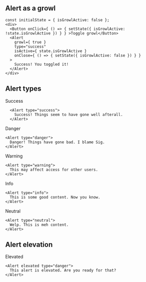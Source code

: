 ## Alert as a growl

```
const initialState = { isGrowlActive: false };
<div>
  <Button onClick={ () => { setState({ isGrowlActive: !state.isGrowlActive }) } } >Toggle growl</Button>
  <Alert
    growl={ true }
    type="success"
    isActive={ state.isGrowlActive }
    onClose={ () => { setState({ isGrowlActive: false }) } }
  >
    Success! You toggled it!
  </Alert>
</div>
```

## Alert types

Success
```
  <Alert type="success">
    Success! Things seem to have gone well afterall.
  </Alert>
```

Danger

```
<Alert type="danger">
  Danger! Things have gone bad. I blame Sig.
</Alert>
```

Warning

```
<Alert type="warning">
  This may affect access for other users.
</Alert>
```

Info

```
<Alert type="info">
  This is some good content. Now you know.
</Alert>
```

Neutral
```
<Alert type="neutral">
  Welp. This is meh content.
</Alert>
```

## Alert elevation

Elevated
```
<Alert elevated type="danger">
  This alert is elevated. Are you ready for that?
</Alert>
```
